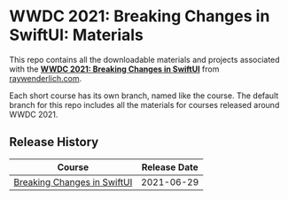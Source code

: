 # WWDC 2021: Breaking Changes in SwiftUI: Materials

This repo contains all the downloadable materials and projects associated with the **[WWDC 2021: Breaking Changes in SwiftUI](https://www.raywenderlich.com/25424343-wwdc-2021-breaking-changes-in-swiftui)** from [raywenderlich.com](https://www.raywenderlich.com).

Each short course has its own branch, named like the course. The default branch for this repo includes all the materials for courses released around WWDC 2021.

## Release History

| Course                                                                                  | Release Date |
| --------------------------------------------------------------------------------------- |:------------:|
| [Breaking Changes in SwiftUI](https://github.com/raywenderlich/video-wwdc2021-materials/tree/breaking-changes-swiftUI) | 2021-06-29   |
